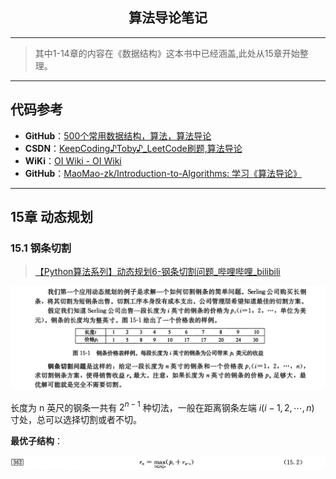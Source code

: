 <h2 align="center">算法导论笔记</h2><hr/>

> 其中1-14章的内容在《数据结构》这本书中已经涵盖,此处从15章开始整理。

-------------

## 代码参考

- **GitHub**：[500个常用数据结构，算法，算法导论](https://github.com/0voice/algorithm-structure)
- **CSDN**：[KeepCoding♪Toby♪_LeetCode刷题,算法导论](https://blog.csdn.net/m0_61843614?type=blog)
- **WiKi**：[OI Wiki - OI Wiki](https://oi.wiki/)
- **GitHub**：[MaoMao-zk/Introduction-to-Algorithms: 学习《算法导论》](https://github.com/MaoMao-zk/Introduction-to-Algorithms)

----------------------

## 15章 动态规划

### 15.1 钢条切割

> [【Python算法系列】动态规划6-钢条切割问题_哔哩哔哩_bilibili](https://www.bilibili.com/video/BV1oU4y1r7gF/?spm_id_from=333.1007.top_right_bar_window_custom_collection.content.click&vd_source=53a8c726503d3ac9f6d68911fe515164)

![image-20231010143311545](./assets/image-20231010143311545.png)

长度为 n 英尺的钢条一共有 $2^{n-1}$ 种切法，一般在距离钢条左端 $i(i-1,2,\cdots,n)$ 寸处，总可以选择切割或者不切。

**最优子结构**：

![image-20231010144227565](./assets/image-20231010144227565.png)
